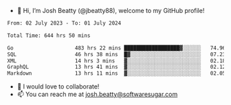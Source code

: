 - 👋 Hi, I’m Josh Beatty (@jbeatty88), welcome to my GitHub profile!

<!--START_SECTION:waka-->

```txt
From: 02 July 2023 - To: 01 July 2024

Total Time: 644 hrs 50 mins

Go                    483 hrs 22 mins ██████████████████▓░░░░░░   74.96 %
SQL                   46 hrs 38 mins  █▓░░░░░░░░░░░░░░░░░░░░░░░   07.23 %
XML                   14 hrs 3 mins   ▓░░░░░░░░░░░░░░░░░░░░░░░░   02.18 %
GraphQL               13 hrs 41 mins  ▓░░░░░░░░░░░░░░░░░░░░░░░░   02.12 %
Markdown              13 hrs 11 mins  ▓░░░░░░░░░░░░░░░░░░░░░░░░   02.05 %
```

<!--END_SECTION:waka-->

- 💞️ I would love to collaborate!
- 📫 You can reach me at josh.beatty@softwaresugar.com

<!---
jbeatty88/jbeatty88 is a ✨ special ✨ repository because its `README.md` (this file) appears on your GitHub profile.
You can click the Preview link to take a look at your changes.
--->
